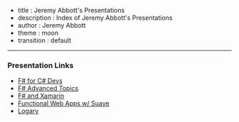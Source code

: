 - title : Jeremy Abbott's Presentations
- description : Index of Jeremy Abbott's Presentations
- author : Jeremy Abbott
- theme : moon
- transition : default

***

### Presentation Links

- [F# for C# Devs](/fsharp-for-csharp.html)
- [F# Advanced Topics](/fsharp-advanced-topics.html)
- [F# and Xamarin](/xamarin-fsharp.html)
- [Functional Web Apps w/ Suave](/functional-webapps-suave.html)
- [Logary](/logary.html)